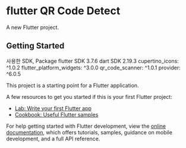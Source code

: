 # flutter QR Code Detect

A new Flutter project.

## Getting Started

사용한 SDK, Package 
flutter SDK 3.7.6
dart SDK 2.19.3
cupertino_icons: ^1.0.2
flutter_platform_widgets: ^3.0.0
qr_code_scanner: ^1.0.1
provider: ^6.0.5  





This project is a starting point for a Flutter application.

A few resources to get you started if this is your first Flutter project:

- [Lab: Write your first Flutter app](https://docs.flutter.dev/get-started/codelab)
- [Cookbook: Useful Flutter samples](https://docs.flutter.dev/cookbook)

For help getting started with Flutter development, view the
[online documentation](https://docs.flutter.dev/), which offers tutorials,
samples, guidance on mobile development, and a full API reference.
